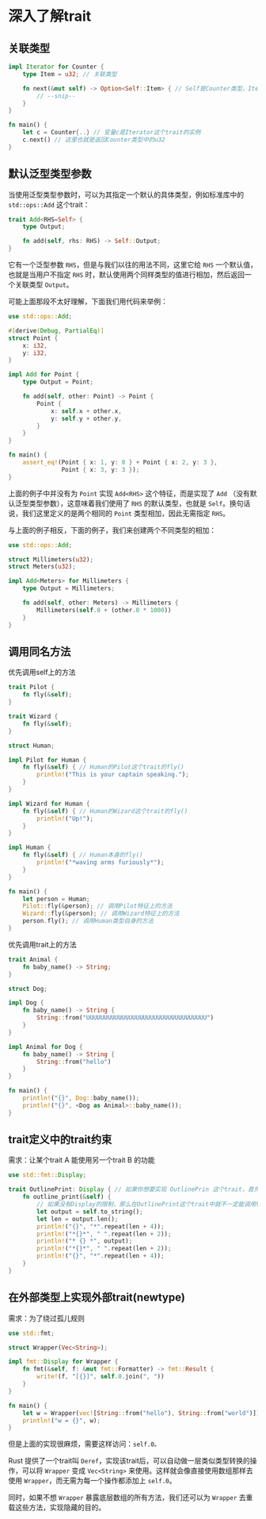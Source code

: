 # 深入了解trait

## 关联类型

```rust
impl Iterator for Counter {
    type Item = u32; // 关联类型

    fn next(&mut self) -> Option<Self::Item> { // Self是Counter类型，Item是u32
        // --snip--
    }
}

fn main() {
    let c = Counter{..} // 变量c是Iterator这个trait的实例
    c.next() // 这里也就是返回Counter类型中的u32
}
```

## 默认泛型类型参数

当使用泛型类型参数时，可以为其指定一个默认的具体类型，例如标准库中的 `std::ops::Add` 这个trait：

```rust
trait Add<RHS=Self> {
    type Output;

    fn add(self, rhs: RHS) -> Self::Output;
}
```

它有一个泛型参数 `RHS`，但是与我们以往的用法不同，这里它给 `RHS` 一个默认值，也就是当用户不指定 `RHS` 时，默认使用两个同样类型的值进行相加，然后返回一个关联类型 `Output`。

可能上面那段不太好理解，下面我们用代码来举例：

```rust
use std::ops::Add;

#[derive(Debug, PartialEq)]
struct Point {
    x: i32,
    y: i32,
}

impl Add for Point {
    type Output = Point;

    fn add(self, other: Point) -> Point {
        Point {
            x: self.x + other.x,
            y: self.y + other.y,
        }
    }
}

fn main() {
    assert_eq!(Point { x: 1, y: 0 } + Point { x: 2, y: 3 },
               Point { x: 3, y: 3 });
}
```

上面的例子中并没有为 `Point` 实现 `Add<RHS>` 这个特征，而是实现了 `Add` （没有默认泛型类型参数），这意味着我们使用了 `RHS` 的默认类型，也就是 `Self`。换句话说，我们这里定义的是两个相同的 `Point` 类型相加，因此无需指定 `RHS`。

与上面的例子相反，下面的例子，我们来创建两个不同类型的相加：

```rust
use std::ops::Add;

struct Millimeters(u32);
struct Meters(u32);

impl Add<Meters> for Millimeters {
    type Output = Millimeters;

    fn add(self, other: Meters) -> Millimeters {
        Millimeters(self.0 + (other.0 * 1000))
    }
}
```

## 调用同名方法

优先调用self上的方法

```rust
trait Pilot {
    fn fly(&self);
}

trait Wizard {
    fn fly(&self);
}

struct Human;

impl Pilot for Human {
    fn fly(&self) { // Human的Pilot这个trait的fly()
        println!("This is your captain speaking.");
    }
}

impl Wizard for Human {
    fn fly(&self) { // Human的Wizard这个trait的fly()
        println!("Up!");
    }
}

impl Human {
    fn fly(&self) { // Human本身的fly()
        println!("*waving arms furiously*");
    }
}

fn main() {
    let person = Human;
    Pilot::fly(&person); // 调用Pilot特征上的方法
    Wizard::fly(&person); // 调用Wizard特征上的方法
    person.fly(); // 调用Human类型自身的方法
}
```

优先调用trait上的方法

```rust
trait Animal {
    fn baby_name() -> String;
}

struct Dog;

impl Dog {
    fn baby_name() -> String {
        String::from("UUUUUUUUUUUUUUUUUUUUUUUUUUUUUUUUUU")
    }
}

impl Animal for Dog {
    fn baby_name() -> String {
        String::from("hello")
    }
}

fn main() {
    println!("{}", Dog::baby_name());
    println!("{}", <Dog as Animal>::baby_name());
}
```

## trait定义中的trait约束

需求：让某个trait A 能使用另一个trait B 的功能

```rust
use std::fmt::Display;

trait OutlinePrint: Display { // 如果你想要实现 OutlinePrin 这个trait，首先你需要实现 Display
    fn outline_print(&self) {
        // 如果没有Display的限制，那么在OutlinePrint这个trait中就不一定能调用to_string()
        let output = self.to_string(); 
        let len = output.len();
        println!("{}", "*".repeat(len + 4));
        println!("*{}*", " ".repeat(len + 2));
        println!("* {} *", output);
        println!("*{}*", " ".repeat(len + 2));
        println!("{}", "*".repeat(len + 4));
    }
}
```

## 在外部类型上实现外部trait(newtype)

需求：为了绕过孤儿规则

```rust
use std::fmt;

struct Wrapper(Vec<String>);

impl fmt::Display for Wrapper {
    fn fmt(&self, f: &mut fmt::Formatter) -> fmt::Result {
        write!(f, "[{}]", self.0.join(", "))
    }
}

fn main() {
    let w = Wrapper(vec![String::from("hello"), String::from("world")]);
    println!("w = {}", w);
}
```

但是上面的实现很麻烦，需要这样访问：`self.0。`

Rust 提供了一个trait叫 `Deref`，实现该trait后，可以自动做一层类似类型转换的操作，可以将 `Wrapper` 变成 `Vec<String>` 来使用。这样就会像直接使用数组那样去使用 `Wrapper`，而无需为每一个操作都添加上 `self.0`。

同时，如果不想 `Wrapper` 暴露底层数组的所有方法，我们还可以为 `Wrapper` 去重载这些方法，实现隐藏的目的。

























